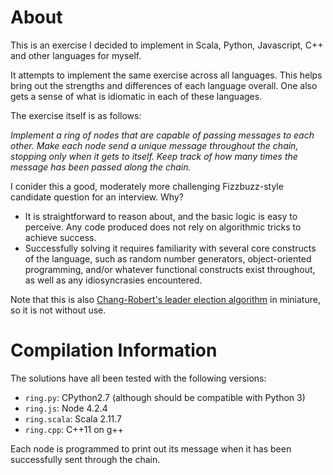 # About 


This is an exercise I decided to implement in Scala, Python, Javascript, C++ and other languages for myself. 

It attempts to implement the same exercise across all languages. This helps bring out the strengths and differences of each language overall. One also gets a sense of what is idiomatic in each of these languages.

The exercise itself is as follows:

_Implement a ring of nodes that are capable of passing messages to each other. Make each node send a unique message throughout the chain, stopping only when it gets to itself. Keep track of how many times the message has been passed along the chain._

I conider this a good, moderately more challenging Fizzbuzz-style candidate question for an interview. Why?

- It is straightforward to reason about, and the basic logic is easy to perceive. Any code produced does not rely on algorithmic tricks to achieve success.
- Successfully solving it requires familiarity with several core constructs of the language, such as random number generators, object-oriented programming, and/or whatever functional constructs exist throughout, as well as any idiosyncrasies encountered.

Note that this is also [Chang-Robert's leader election algorithm](https://www.wikiwand.com/en/Leader_election#/Leader_election_in_rings) in miniature, so it is not without use.

# Compilation Information

The solutions have all been tested with the following versions:

- `ring.py`: CPython2.7 (although should be compatible with Python 3)
- `ring.js`: Node 4.2.4
- `ring.scala`: Scala 2.11.7
- `ring.cpp`: C++11 on g++

Each node is programmed to print out its message when it has been successfully sent through the chain.
